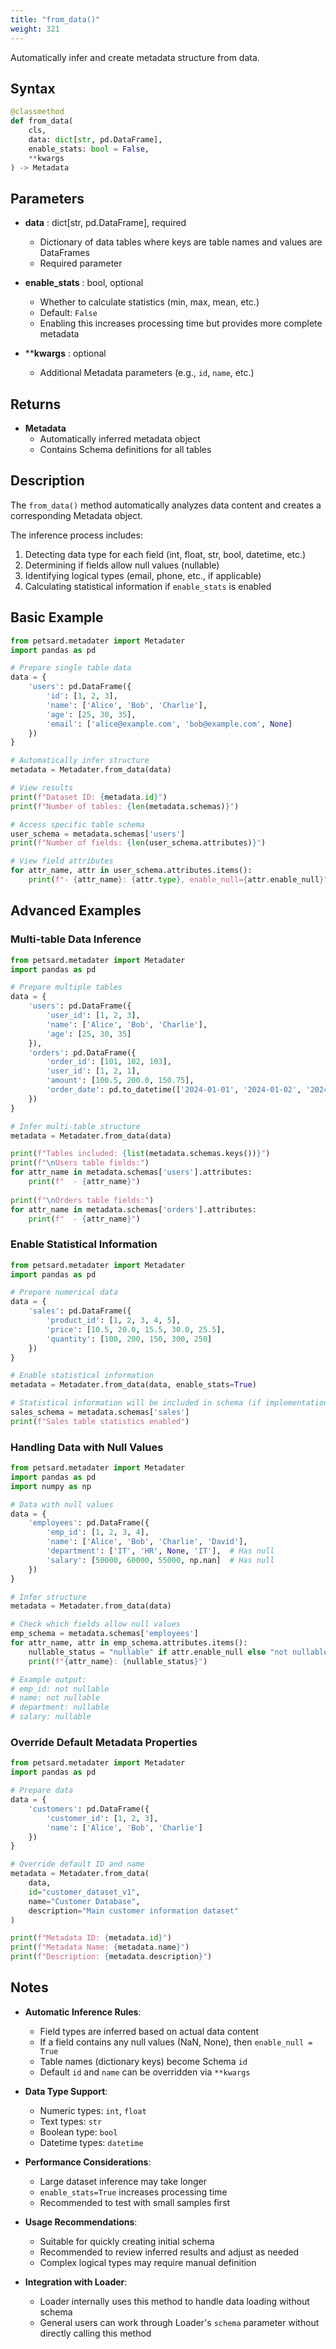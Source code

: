 ```yaml
---
title: "from_data()"
weight: 321
---
```


Automatically infer and create metadata structure from data.

## Syntax

```python
@classmethod
def from_data(
    cls,
    data: dict[str, pd.DataFrame],
    enable_stats: bool = False,
    **kwargs
) -> Metadata
```

## Parameters

- **data** : dict[str, pd.DataFrame], required
  - Dictionary of data tables where keys are table names and values are DataFrames
  - Required parameter
  
- **enable_stats** : bool, optional
  - Whether to calculate statistics (min, max, mean, etc.)
  - Default: `False`
  - Enabling this increases processing time but provides more complete metadata

- ****kwargs** : optional
  - Additional Metadata parameters (e.g., `id`, `name`, etc.)

## Returns

- **Metadata**
  - Automatically inferred metadata object
  - Contains Schema definitions for all tables

## Description

The `from_data()` method automatically analyzes data content and creates a corresponding Metadata object.

The inference process includes:
1. Detecting data type for each field (int, float, str, bool, datetime, etc.)
2. Determining if fields allow null values (nullable)
3. Identifying logical types (email, phone, etc., if applicable)
4. Calculating statistical information if `enable_stats` is enabled

## Basic Example

```python
from petsard.metadater import Metadater
import pandas as pd

# Prepare single table data
data = {
    'users': pd.DataFrame({
        'id': [1, 2, 3],
        'name': ['Alice', 'Bob', 'Charlie'],
        'age': [25, 30, 35],
        'email': ['alice@example.com', 'bob@example.com', None]
    })
}

# Automatically infer structure
metadata = Metadater.from_data(data)

# View results
print(f"Dataset ID: {metadata.id}")
print(f"Number of tables: {len(metadata.schemas)}")

# Access specific table schema
user_schema = metadata.schemas['users']
print(f"Number of fields: {len(user_schema.attributes)}")

# View field attributes
for attr_name, attr in user_schema.attributes.items():
    print(f"- {attr_name}: {attr.type}, enable_null={attr.enable_null}")
```

## Advanced Examples

### Multi-table Data Inference

```python
from petsard.metadater import Metadater
import pandas as pd

# Prepare multiple tables
data = {
    'users': pd.DataFrame({
        'user_id': [1, 2, 3],
        'name': ['Alice', 'Bob', 'Charlie'],
        'age': [25, 30, 35]
    }),
    'orders': pd.DataFrame({
        'order_id': [101, 102, 103],
        'user_id': [1, 2, 1],
        'amount': [100.5, 200.0, 150.75],
        'order_date': pd.to_datetime(['2024-01-01', '2024-01-02', '2024-01-03'])
    })
}

# Infer multi-table structure
metadata = Metadater.from_data(data)

print(f"Tables included: {list(metadata.schemas.keys())}")
print(f"\nUsers table fields:")
for attr_name in metadata.schemas['users'].attributes:
    print(f"  - {attr_name}")
    
print(f"\nOrders table fields:")
for attr_name in metadata.schemas['orders'].attributes:
    print(f"  - {attr_name}")
```

### Enable Statistical Information

```python
from petsard.metadater import Metadater
import pandas as pd

# Prepare numerical data
data = {
    'sales': pd.DataFrame({
        'product_id': [1, 2, 3, 4, 5],
        'price': [10.5, 20.0, 15.5, 30.0, 25.5],
        'quantity': [100, 200, 150, 300, 250]
    })
}

# Enable statistical information
metadata = Metadater.from_data(data, enable_stats=True)

# Statistical information will be included in schema (if implementation supports)
sales_schema = metadata.schemas['sales']
print(f"Sales table statistics enabled")
```

### Handling Data with Null Values

```python
from petsard.metadater import Metadater
import pandas as pd
import numpy as np

# Data with null values
data = {
    'employees': pd.DataFrame({
        'emp_id': [1, 2, 3, 4],
        'name': ['Alice', 'Bob', 'Charlie', 'David'],
        'department': ['IT', 'HR', None, 'IT'],  # Has null
        'salary': [50000, 60000, 55000, np.nan]  # Has null
    })
}

# Infer structure
metadata = Metadater.from_data(data)

# Check which fields allow null values
emp_schema = metadata.schemas['employees']
for attr_name, attr in emp_schema.attributes.items():
    nullable_status = "nullable" if attr.enable_null else "not nullable"
    print(f"{attr_name}: {nullable_status}")

# Example output:
# emp_id: not nullable
# name: not nullable
# department: nullable
# salary: nullable
```

### Override Default Metadata Properties

```python
from petsard.metadater import Metadater
import pandas as pd

# Prepare data
data = {
    'customers': pd.DataFrame({
        'customer_id': [1, 2, 3],
        'name': ['Alice', 'Bob', 'Charlie']
    })
}

# Override default ID and name
metadata = Metadater.from_data(
    data,
    id="customer_dataset_v1",
    name="Customer Database",
    description="Main customer information dataset"
)

print(f"Metadata ID: {metadata.id}")
print(f"Metadata Name: {metadata.name}")
print(f"Description: {metadata.description}")
```

## Notes

- **Automatic Inference Rules**:
  - Field types are inferred based on actual data content
  - If a field contains any null values (NaN, None), then `enable_null = True`
  - Table names (dictionary keys) become Schema `id`
  - Default `id` and `name` can be overridden via `**kwargs`
  
- **Data Type Support**:
  - Numeric types: `int`, `float`
  - Text types: `str`
  - Boolean type: `bool`
  - Datetime types: `datetime`
  
- **Performance Considerations**:
  - Large dataset inference may take longer
  - `enable_stats=True` increases processing time
  - Recommended to test with small samples first
  
- **Usage Recommendations**:
  - Suitable for quickly creating initial schema
  - Recommended to review inferred results and adjust as needed
  - Complex logical types may require manual definition
  
- **Integration with Loader**:
  - Loader internally uses this method to handle data loading without schema
  - General users can work through Loader's `schema` parameter without directly calling this method